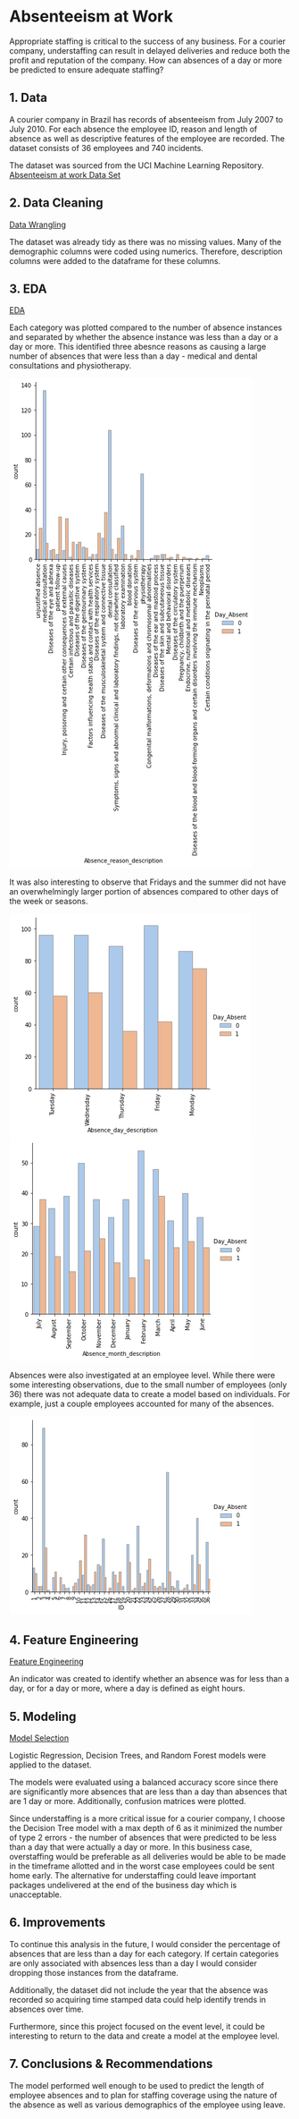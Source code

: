 # Absenteeism at Work
Appropriate staffing is critical to the success of any business. For a courier company, understaffing can result in delayed deliveries and reduce both the profit and reputation of the company. How can absences of a day or more be predicted to ensure adequate staffing?

## 1. Data 
A courier company in Brazil has records of absenteeism from July 2007 to July 2010. For each absence the employee ID, reason and length of absence as well as descriptive features of the employee are recorded. The dataset consists of 36 employees and 740 incidents.

The dataset was sourced from the UCI Machine Learning Repository. 
[Absenteeism at work Data Set](https://archive.ics.uci.edu/ml/datasets/Absenteeism+at+work)

## 2. Data Cleaning 
[Data Wrangling](https://github.com/dinqui/Capstone-3/blob/main/Capstone%203%20-%20Data%20Wrangling%20%26%20EDA%20.ipynb)

The dataset was already tidy as there was no missing values. Many of the demographic columns were coded using numerics. Therefore, description columns were added to the dataframe for these columns. 

## 3. EDA 
[EDA](https://github.com/dinqui/Capstone-3/blob/main/Capstone%203%20-%20Data%20Wrangling%20%26%20EDA%20.ipynb)

Each category was plotted compared to the number of absence instances and separated by whether the absence instance was less than a day or a day or more. This identified three abesnce reasons as causing a large number of absences that were less than a day - medical and dental consultations and physiotherapy. 

![Plot of absences by reason description](https://github.com/dinqui/Capstone-3/blob/main/Images/download.png)

It was also interesting to observe that Fridays and the summer did not have an overwhelmingly larger portion of absences compared to other days of the week or seasons. 

![Plot of absences by day](https://github.com/dinqui/Capstone-3/blob/main/Images/Day.png)
![Plot of absences by season](https://github.com/dinqui/Capstone-3/blob/main/Images/Seasons.png)

Absences were also investigated at an employee level. While there were some interesting observations, due to the small number of employees (only 36) there was not adequate data to create a model based on individuals. For example, just a couple employees accounted for many of the absences. 

![Plot of absences by employee](https://github.com/dinqui/Capstone-3/blob/main/Images/Employee.png)

## 4. Feature Engineering
[Feature Engineering](https://github.com/dinqui/Capstone-3/blob/main/Capstone%203%20-%20Data%20Wrangling%20%26%20EDA%20.ipynb)

An indicator was created to identify whether an absence was for less than a day, or for a day or more, where a day is defined as eight hours. 

## 5. Modeling
[Model Selection](https://github.com/dinqui/Capstone-3/blob/main/Capstone%203%20-%20Pre-processing%20and%20Model%20.ipynb)

Logistic Regression, Decision Trees, and Random Forest models were applied to the dataset.

The models were evaluated using a balanced accuracy score since there are significantly more absences that are less than a day than absences that are 1 day or more. Additionally, confusion matrices were plotted. 

Since understaffing is a more critical issue for a courier company, I choose the Decision Tree model with a max depth of 6 as it minimized the number of type 2 errors - the number of absences that were predicted to be less than a day that were actually a day or more. In this business case, overstaffing would be preferable as all deliveries would be able to be made in the timeframe allotted and in the worst case employees could be sent home early. The alternative for understaffing could leave important packages undelivered at the end of the business day which is unacceptable. 

## 6. Improvements 
To continue this analysis in the future, I would consider the percentage of absences that are less than a day for each category. If certain categories are only associated with absences less than a day I would consider dropping those instances from the dataframe. 

Additionally, the dataset did not include the year that the absence was recorded so acquiring time stamped data could help identify trends in absences over time.

Furthermore, since this project focused on the event level, it could be interesting to return to the data and create a model at the employee level. 

## 7. Conclusions & Recommendations 
The model performed well enough to be used to predict the length of employee absences and to plan for staffing coverage using the nature of the absence as well as various demographics of the employee using leave. 
